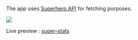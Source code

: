 The app uses [Superhero API](https://superheroapi.com/) for fetching purposes.

![](superhero.gif)

Live preview : [super-stats](https://super-stats.netlify.app/)
